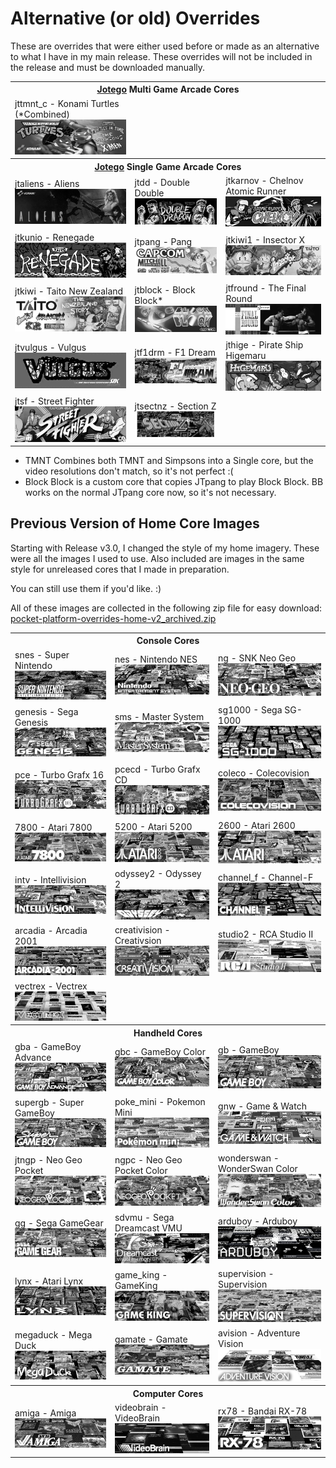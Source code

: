 # Alternative (or old) Overrides

These are overrides that were either used before or made as an alternative to what I have in my main release.  These overrides will not be included in the release and must be downloaded manually.


<table>
<tr><th colspan="3"><a href="https://patreon.com/jotego">Jotego</a> Multi Game Arcade Cores</th></tr>
<tr>
 <td>jttmnt_c - Konami Turtles (*Combined) <img src="pics/jttmnt_c.png" /></td>
</tr>
<tr><th colspan="3"><a href="https://patreon.com/jotego">Jotego</a> Single Game Arcade Cores</th></tr>
<tr>
 <td>jtaliens - Aliens <img src="pics/jtaliens.png" /></td> 
 <td>jtdd - Double Double <img src="pics/jtdd.png" /></td> 
 <td>jtkarnov - Chelnov Atomic Runner <img src="pics/jtkarnov.png" /></td>
</tr>
<tr>
 <td>jtkunio - Renegade <img src="pics/jtkunio.png" /></td>
 <td>jtpang - Pang <img src="pics/jtpang.png" /></td>
 <td>jtkiwi1 - Insector X <img src="pics/jtkiwi1.png" /></td>
</tr>
<tr>
 <td>jtkiwi - Taito New Zealand <img src="pics/jtkiwi.png" /></td>
 <td>jtblock - Block Block* <img src="pics/jtblock.png" /></td>
 <td>jtfround - The Final Round <img src="pics/jtfround.png" /></td>
</tr>
<tr>
 <td>jtvulgus - Vulgus <img src="pics/jtvulgus.png" /></td>
 <td>jtf1drm - F1 Dream <img src="pics/jtf1drm.png" /></td>
 <td>jthige - Pirate Ship Higemaru <img src="pics/jthige.png" /></td>
</tr>
<tr>
 <td>jtsf - Street Fighter <img src="pics/jtsf.png" /></td>
 <td>jtsectnz - Section Z <img src="pics/jtsectnz.png" /></td>
</tr>
</table>

* TMNT Combines both TMNT and Simpsons into a Single core, but the video resolutions don't match, so it's not perfect :(
* Block Block is a custom core that copies JTpang to play Block Block. BB works on the normal JTpang core now, so it's not necessary.

## Previous Version of Home Core Images

Starting with Release v3.0, I changed the style of my home imagery. These were all the images I used to use. Also included are images in the same style for unreleased cores that I made in preparation.

You can still use them if you'd like. :)

All of these images are collected in the following zip file for easy download: <a href="pocket-platform-overrides-home-v2_archived.zip">pocket-platform-overrides-home-v2_archived.zip</a>

<table>
<tr><th colspan="3">Console Cores</th></tr>
<tr>
 <td>snes - Super Nintendo <img src="pics/snes.png" /></td>
 <td>nes - Nintendo NES <img src="pics/nes.png" /></td>
 <td>ng - SNK Neo Geo <img src="pics/ng.png" /></td>
</tr>
<tr>
 <td>genesis - Sega Genesis <img src="pics/genesis.png" /></td>
 <td>sms - Master System <img src="pics/sms.png" /></td>
 <td>sg1000 - Sega SG-1000 <img src="pics/sg1000.png" /></td>
</tr>
<tr>
 <td>pce - Turbo Grafx 16 <img src="pics/pce.png" /></td>
 <td>pcecd - Turbo Grafx CD <img src="pics/pcecd.png" /></td>
 <td>coleco - Colecovision <img src="pics/coleco.png" /></td>
</tr>
<tr>
 <td>7800 - Atari 7800 <img src="pics/7800.png" /></td>
 <td>5200 - Atari 5200 <img src="pics/5200.png" /></td>
 <td>2600 - Atari 2600 <img src="pics/2600.png" /></td>
</tr>
<tr>
 <td>intv - Intellivision <img src="pics/intv.png" /></td>
 <td>odyssey2 - Odyssey 2 <img src="pics/odyssey2.png" /></td>
 <td>channel_f - Channel-F <img src="pics/channel_f.png" /></td>
</tr>
<tr>
 <td>arcadia - Arcadia 2001 <img src="pics/arcadia.png" /></td>
 <td>creativision - Creativsion <img src="pics/creativision.png" /></td>
 <td>studio2 - RCA Studio II <img src="pics/studio2.png" /></td>
</tr>
<tr>
 <td>vectrex - Vectrex <img src="pics/vectrex.png" /></td> 
</tr>
<tr><th colspan="3">Handheld Cores</th></tr>
<tr>
 <td>gba - GameBoy Advance <img src="pics/gba.png" /></td>
 <td>gbc - GameBoy Color <img src="pics/gbc.png" /></td>
 <td>gb - GameBoy <img src="pics/gb.png" /></td>
</tr>
<tr>
 <td>supergb - Super GameBoy <img src="pics/sgb.png" /></td>
 <td>poke_mini - Pokemon Mini <img src="pics/poke_mini.png" /></td>
 <td>gnw - Game & Watch <img src="pics/gnw.png" /></td>
</tr>
<tr>
 <td>jtngp - Neo Geo Pocket <img src="pics/jtngp.png" /></td>
 <td>ngpc - Neo Geo Pocket Color <img src="pics/ngpc.png" /></td>
 <td>wonderswan - WonderSwan Color <img src="pics/wonderswan.png" /></td>
</tr>
<tr>
 <td>gg - Sega GameGear <img src="pics/gg.png" /></td>
 <td>sdvmu - Sega Dreamcast VMU <img src="pics/sdvmu.png" /></td>
 <td>arduboy - Arduboy <img src="pics/arduboy.png" /></td>
</tr>
<tr>
 <td>lynx - Atari Lynx <img src="pics/lynx.png" /></td>
 <td>game_king - GameKing <img src="pics/game_king.png" /></td>
 <td>supervision - Supervision <img src="pics/supervision.png" /></td>
</tr>
<tr>
 <td>megaduck - Mega Duck <img src="pics/mega_duck.png" /></td>
 <td>gamate - Gamate <img src="pics/gamate.png" /></td>
 <td>avision - Adventure Vision <img src="pics/avision.png" /></td>
</tr>
<tr><th colspan="3">Computer Cores</th></tr>
<tr>
 <td>amiga - Amiga <img src="pics/amiga.png" /></td>
 <td>videobrain - VideoBrain <img src="pics/videobrain.png" /></td>
 <td>rx78 - Bandai RX-78 <img src="pics/rx78.png" /></td>
</tr>
</table>

